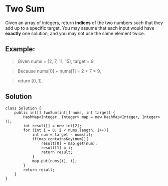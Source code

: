 # Two Sum
Given an array of integers, return **indices** of the two numbers such that they add up to a specific target.
You may assume that each input would have **exactly** one solution, and you may not use the same element twice.
## Example:
> Given nums = [2, 7, 11, 15], target = 9,

> Because nums[0] + nums[1] = 2 + 7 = 9,

> return [0, 1]. 

## Solution
```
class Solution {
    public int[] twoSum(int[] nums, int target) {
        HashMap<Integer, Integer> map = new HashMap<Integer, Integer>();
        int result[] = new int[2];
        for (int i = 0; i < nums.length; i++){
            int num = target - nums[i];
            if(map.containsKey(num)){
                result[0] = map.get(num);
                result[1] = i;
                return result;
            }
            map.put(nums[i], i);
        }
        return result;
    }
}
```
